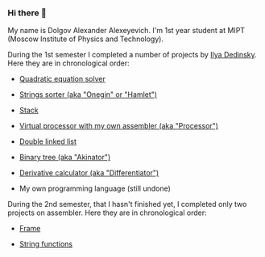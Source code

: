 ### Hi there 👋

My name is Dolgov Alexander Alexeyevich. I'm 1st year student at MIPT (Moscow Institute of Physics and Technology).

During the 1st semester I completed a number of projects by [Ilya Dedinsky](https://github.com/ded32). Here they are in chronological order:

- [Quadratic equation solver](https://github.com/KetchuppOfficial/Quadratic_Equations)

- [Strings sorter (aka "Onegin" or "Hamlet")](https://github.com/KetchuppOfficial/Hamlet)

- [Stack](https://github.com/KetchuppOfficial/Stack)

- [Virtual processor with my own assembler (aka "Processor")](https://github.com/KetchuppOfficial/Processor)

- [Double linked list](https://github.com/KetchuppOfficial/List)

- [Binary tree (aka "Akinator")](https://github.com/KetchuppOfficial/Akinator)

- [Derivative calculator (aka "Differentiator")](https://github.com/KetchuppOfficial/Differentiator)

- My own programming language (still undone)

During the 2nd semester, that I hasn't finished yet, I completed only two projects on assembler. Here they are in chronological order:

- [Frame](https://github.com/KetchuppOfficial/Frame)

- [String functions](https://github.com/KetchuppOfficial/String-functions)

